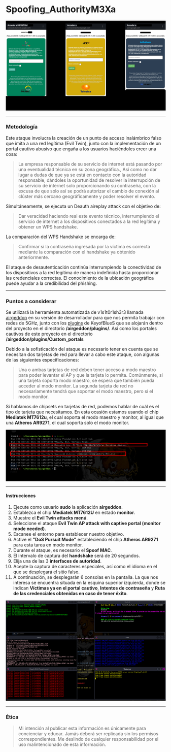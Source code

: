 # Spoofing_AuthorityM3Xa

![Descripción de la imagen](https://github.com/Valentespiegel/Spoofing_AuthorityM3Xa/blob/master/Evidencia/1.png?raw=true)

---

### Metodología

Este ataque involucra la creación de un punto de acceso inalámbrico falso que imita a una red legítima (Evil Twin), junto con la implementación de un portal cautivo abusivo que engaña a los usuarios haciéndoles creer una cosa:

> La empresa responsable de su servicio de internet está pasando por una eventualidad técnica en su zona geográfica., Así como no dar lugar a dudas de que ya se está en contacto con la autoridad responsable, dándoles la oportunidad de resolver la interrupción de su servicio de internet solo proporcionando su contraseña, con la excusa de que solo así se podrá autorizar el cambio de conexión al clúster más cercano geográficamente y poder resolver el evento.
  
Simultáneamente, se ejecuta un Deauth aireplay attack con el objetivo de:

> Dar veracidad haciendo real este evento técnico, interrumpiendo el servicio de internet a los dispositivos conectados a la red legítima y obtener un WPS handshake.

La comparación del WPS Handshake se encarga de:

> Confirmar si la contraseña ingresada por la víctima es correcta mediante la comparación con el handshake ya obtenido anteriormente.

El ataque de desautenticación continúa interrumpiendo la conectividad de los dispositivos a la red legítima de manera indefinida hasta proporcionar las credenciales correctas. El conocimiento de la ubicación geográfica puede ayudar a la credibilidad del phishing.

---

### Puntos a considerar
Se utilizará la herramienta automatizada de v1s1t0r1sh3r3 llamada [airgeddon](https://github.com/v1s1t0r1sh3r3/airgeddon) en su versión de desarrollador para que nos permita trabajar con redes de 5GHz, junto con los [plugins](https://github.com/KeyofBlueS/airgeddon-plugins) de KeyofBlueS que se alojarán dentro del proyecto en el directorio **/airgeddon/plugins/**. Asi como los portales cautivos de este proyecto en el directorio **/airgeddon/plugins/Custom_portals**

 Debido a la sofisticación del ataque es necesario tener en cuenta que se necesitan dos tarjetas de red para llevar a cabo este ataque, con algunas de las siguientes especificaciones:

> Una o ambas tarjetas de red deben tener acceso a modo maestro para poder levantar el AP y que la tarjeta lo permita. Comúnmente, si una tarjeta soporta modo maestro, se espera que también pueda acceder al modo monitor.
> La segunda tarjeta de red no necesariamente tendrá que soportar el modo maestro, pero sí el modo monitor.

Si hablamos de chipsets en tarjetas de red, podemos hablar de cuál es el tipo de tarjeta que necesitamos. En esta ocasión estamos usando el chip **Mediatek MT7612u**, el cual soporta el modo maestro y monitor, al igual que una **Atheros AR9271**, el cual soporta solo el modo monitor.

![Descripción de la imagen](https://github.com/Valentespiegel/Spoofing_AuthorityM3Xa/blob/master/Evidencia/2.png?raw=true)

---

#### **Instrucciones**

1. Ejecute como usuario **sudo** la aplicación **airgeddon**.
2. Establezca el chip **Mediatek MT7612U** en estado **monitor**.
3. Muestre el **Evil Twin attacks menú**.
4. Seleccione el ataque **Evil Twin AP attack with captive portal (monitor mode needed)**.
5. Escanee el entorno para establecer nuestro objetivo.
6. Active el **"DoS Pursuit Mode"** estableciendo el chip **Atheros AR9271** para esta tarea en modo monitor.
7. Durante el ataque, es necesario el **Spoof MAC**.
8. El intervalo de captura del **handshake** será de 20 segundos.
9. Elija una de las 3 **interfaces de autoridad**.
10. Acepte la captura de caracteres especiales, así como el idioma en el que se desplegará el sitio falso.
11. A continuación, se desplegarán 6 consolas en la pantalla. La que nos interesa se encuentra situada en la esquina superior izquierda, donde se indican **Víctimas ya en el portal cautivo**, **Intentos de contraseña** y **Ruta de las credenciales obtenidas en caso de tener éxito**.

![Descripción de la imagen](https://github.com/Valentespiegel/Spoofing_AuthorityM3Xa/blob/master/Evidencia/3.png?raw=true)

---

### Ética

> Mi intención al publicar esta información es únicamente para concienciar y educar. Jamás deberá ser replicada sin los permisos correspondientes. Me deslindo de cualquier responsabilidad por el uso malintencionado de esta información.
